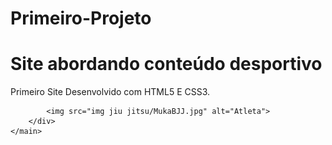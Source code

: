 # Primeiro-Projeto
<!DOCTYPE html>
<html lang="en">
<head>
    <meta charset="UTF-8">
    <meta name="viewport" content="width=device-width, initial-scale=1.0">
    <title>Jiu Jitsu</title>
</head>
<body>
    <main>
        <div>
            <h1>Site abordando conteúdo desportivo</h1>
            Primeiro Site Desenvolvido com HTML5 E CSS3.

            <img src="img jiu jitsu/MukaBJJ.jpg" alt="Atleta">
        </div>
    </main>
</body>
</html>